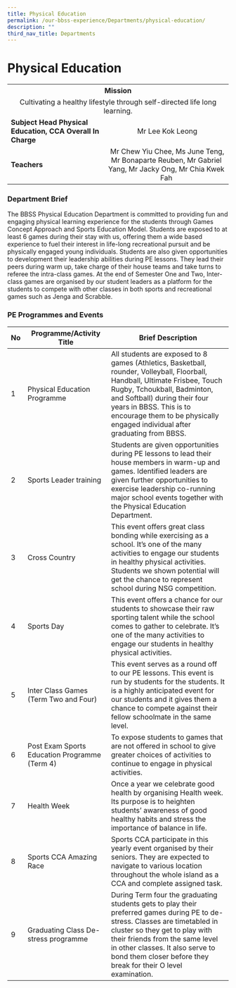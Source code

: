```yaml
---
title: Physical Education
permalink: /our-bbss-experience/Departments/physical-education/
description: ""
third_nav_title: Departments
---
```

# Physical Education

<div>
<table>
<tbody>
<tr>
<th style="text-align: center;" colspan="3">Mission</th>
</tr>
<tr>
<td style="text-align: center;" colspan="3">Cultivating a healthy lifestyle through self-directed life long learning.</td>
</tr>
<tr>
<td><strong>Subject Head Physical Education,&nbsp;</strong><strong>CCA Overall In Charge</strong></td>
<td style="text-align: center;" colspan="2">&nbsp;Mr Lee Kok Leong</td>
</tr>
<tr>
<td><strong>Teachers</strong></td>
<td style="text-align: center;" colspan="2">&nbsp;Mr Chew Yiu Chee, Ms June Teng, Mr Bonaparte Reuben, Mr Gabriel Yang, Mr Jacky Ong, Mr Chia Kwek Fah</td>
</tr>
</tbody>
</table>
</div>

### Department Brief

The BBSS Physical Education Department is committed to providing fun and engaging physical learning experience for the students through Games Concept Approach and Sports Education Model. Students are exposed to at least 6 games during their stay with us, offering them a wide based experience to fuel their interest in life-long recreational pursuit and be physically engaged young individuals. Students are also given opportunities to development their leadership abilities during PE lessons. They lead their peers during warm up, take charge of their house teams and take turns to referee the intra-class games. At the end of Semester One and Two, Inter-class games are organised by our student leaders as a platform for the students to compete with other classes in both sports and recreational games such as Jenga and Scrabble.

### PE Programmes and Events

| No |            Programme/Activity Title           |                                           Brief Description                          |
|--|--------------|----------|
|  1 | Physical Education Programme                  | All students are exposed to 8 games (Athletics, Basketball, rounder, Volleyball, Floorball, Handball, Ultimate Frisbee, Touch Rugby, Tchoukball, Badminton, and Softball) during their four years in BBSS. This is to encourage them to be physically engaged individual after graduating from BBSS.  |
|  2 | Sports Leader training                        | Students are given opportunities during PE lessons to lead their house members in warm-up and games. Identified leaders are given further opportunities to exercise leadership co-running major school events together with the Physical Education Department.                                        |
|  3 | Cross Country                                 | This event offers great class bonding while exercising as a school. It’s one of the many activities to engage our students in healthy physical activities. Students we shown potential will get the chance to represent school during NSG competition.                                                |
|  4 | Sports Day                                    | This event offers a chance for our students to showcase their raw sporting talent while the school comes to gather to celebrate. It’s one of the many activities to engage our students in healthy physical activities.                                                                               |
|  5 | Inter Class Games (Term Two and Four)         | This event serves as a round off to our PE lessons. This event is run by students for the students. It is a highly anticipated event for our students and it gives them a chance to compete against their fellow schoolmate in the same level.                                                        |
|  6 | Post Exam Sports Education Programme (Term 4) | To expose students to games that are not offered in school to give greater choices of activities to continue to engage in physical activities.                                                                                                                                                        |
|  7 | Health Week                                   | Once a year we celebrate good health by organising Health week. Its purpose is to heighten students’ awareness of good healthy habits and stress the importance of balance in life.                                                                                                                   |
| 8  | Sports CCA Amazing Race                       | Sports CCA participate in this yearly event organised by their seniors. They are expected to navigate to various location throughout the whole island as a CCA and complete assigned task.                                                                                                            |
|  9 | Graduating Class De-stress programme          | During Term four the graduating students gets to play their preferred games during PE to de-stress. Classes are timetabled in cluster so they get to play with their friends from the same level in other classes. It also serve to bond them closer before they break for their O level examination. |

